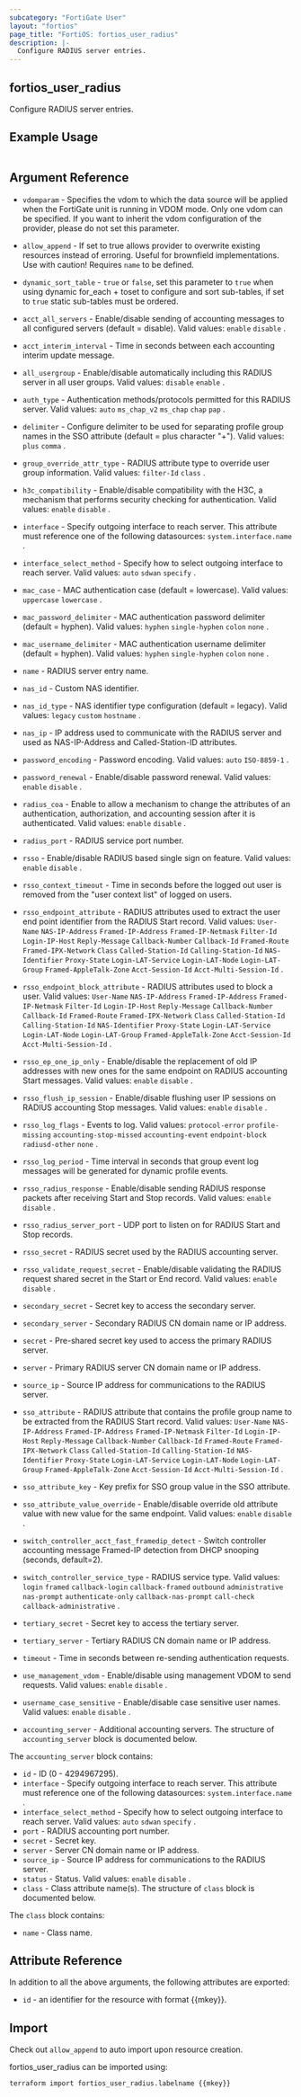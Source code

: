 ```yaml
---
subcategory: "FortiGate User"
layout: "fortios"
page_title: "FortiOS: fortios_user_radius"
description: |-
  Configure RADIUS server entries.
---
```


## fortios_user_radius
Configure RADIUS server entries.

## Example Usage

```hcl

```

## Argument Reference
* `vdomparam` - Specifies the vdom to which the data source will be applied when the FortiGate unit is running in VDOM mode. Only one vdom can be specified. If you want to inherit the vdom configuration of the provider, please do not set this parameter.
* `allow_append` - If set to true allows provider to overwrite existing resources instead of erroring. Useful for brownfield implementations. Use with caution! Requires `name` to be defined.
* `dynamic_sort_table` - `true` or `false`, set this parameter to `true` when using dynamic for_each + toset to configure and sort sub-tables, if set to `true` static sub-tables must be ordered.

* `acct_all_servers` - Enable/disable sending of accounting messages to all configured servers (default = disable). Valid values: `enable` `disable` .
* `acct_interim_interval` - Time in seconds between each accounting interim update message.
* `all_usergroup` - Enable/disable automatically including this RADIUS server in all user groups. Valid values: `disable` `enable` .
* `auth_type` - Authentication methods/protocols permitted for this RADIUS server. Valid values: `auto` `ms_chap_v2` `ms_chap` `chap` `pap` .
* `delimiter` - Configure delimiter to be used for separating profile group names in the SSO attribute (default = plus character "+"). Valid values: `plus` `comma` .
* `group_override_attr_type` - RADIUS attribute type to override user group information. Valid values: `filter-Id` `class` .
* `h3c_compatibility` - Enable/disable compatibility with the H3C, a mechanism that performs security checking for authentication. Valid values: `enable` `disable` .
* `interface` - Specify outgoing interface to reach server. This attribute must reference one of the following datasources: `system.interface.name` .
* `interface_select_method` - Specify how to select outgoing interface to reach server. Valid values: `auto` `sdwan` `specify` .
* `mac_case` - MAC authentication case (default = lowercase). Valid values: `uppercase` `lowercase` .
* `mac_password_delimiter` - MAC authentication password delimiter (default = hyphen). Valid values: `hyphen` `single-hyphen` `colon` `none` .
* `mac_username_delimiter` - MAC authentication username delimiter (default = hyphen). Valid values: `hyphen` `single-hyphen` `colon` `none` .
* `name` - RADIUS server entry name.
* `nas_id` - Custom NAS identifier.
* `nas_id_type` - NAS identifier type configuration (default = legacy). Valid values: `legacy` `custom` `hostname` .
* `nas_ip` - IP address used to communicate with the RADIUS server and used as NAS-IP-Address and Called-Station-ID attributes.
* `password_encoding` - Password encoding. Valid values: `auto` `ISO-8859-1` .
* `password_renewal` - Enable/disable password renewal. Valid values: `enable` `disable` .
* `radius_coa` - Enable to allow a mechanism to change the attributes of an authentication, authorization, and accounting session after it is authenticated. Valid values: `enable` `disable` .
* `radius_port` - RADIUS service port number.
* `rsso` - Enable/disable RADIUS based single sign on feature. Valid values: `enable` `disable` .
* `rsso_context_timeout` - Time in seconds before the logged out user is removed from the "user context list" of logged on users.
* `rsso_endpoint_attribute` - RADIUS attributes used to extract the user end point identifier from the RADIUS Start record. Valid values: `User-Name` `NAS-IP-Address` `Framed-IP-Address` `Framed-IP-Netmask` `Filter-Id` `Login-IP-Host` `Reply-Message` `Callback-Number` `Callback-Id` `Framed-Route` `Framed-IPX-Network` `Class` `Called-Station-Id` `Calling-Station-Id` `NAS-Identifier` `Proxy-State` `Login-LAT-Service` `Login-LAT-Node` `Login-LAT-Group` `Framed-AppleTalk-Zone` `Acct-Session-Id` `Acct-Multi-Session-Id` .
* `rsso_endpoint_block_attribute` - RADIUS attributes used to block a user. Valid values: `User-Name` `NAS-IP-Address` `Framed-IP-Address` `Framed-IP-Netmask` `Filter-Id` `Login-IP-Host` `Reply-Message` `Callback-Number` `Callback-Id` `Framed-Route` `Framed-IPX-Network` `Class` `Called-Station-Id` `Calling-Station-Id` `NAS-Identifier` `Proxy-State` `Login-LAT-Service` `Login-LAT-Node` `Login-LAT-Group` `Framed-AppleTalk-Zone` `Acct-Session-Id` `Acct-Multi-Session-Id` .
* `rsso_ep_one_ip_only` - Enable/disable the replacement of old IP addresses with new ones for the same endpoint on RADIUS accounting Start messages. Valid values: `enable` `disable` .
* `rsso_flush_ip_session` - Enable/disable flushing user IP sessions on RADIUS accounting Stop messages. Valid values: `enable` `disable` .
* `rsso_log_flags` - Events to log. Valid values: `protocol-error` `profile-missing` `accounting-stop-missed` `accounting-event` `endpoint-block` `radiusd-other` `none` .
* `rsso_log_period` - Time interval in seconds that group event log messages will be generated for dynamic profile events.
* `rsso_radius_response` - Enable/disable sending RADIUS response packets after receiving Start and Stop records. Valid values: `enable` `disable` .
* `rsso_radius_server_port` - UDP port to listen on for RADIUS Start and Stop records.
* `rsso_secret` - RADIUS secret used by the RADIUS accounting server.
* `rsso_validate_request_secret` - Enable/disable validating the RADIUS request shared secret in the Start or End record. Valid values: `enable` `disable` .
* `secondary_secret` - Secret key to access the secondary server.
* `secondary_server` - Secondary RADIUS CN domain name or IP address.
* `secret` - Pre-shared secret key used to access the primary RADIUS server.
* `server` - Primary RADIUS server CN domain name or IP address.
* `source_ip` - Source IP address for communications to the RADIUS server.
* `sso_attribute` - RADIUS attribute that contains the profile group name to be extracted from the RADIUS Start record. Valid values: `User-Name` `NAS-IP-Address` `Framed-IP-Address` `Framed-IP-Netmask` `Filter-Id` `Login-IP-Host` `Reply-Message` `Callback-Number` `Callback-Id` `Framed-Route` `Framed-IPX-Network` `Class` `Called-Station-Id` `Calling-Station-Id` `NAS-Identifier` `Proxy-State` `Login-LAT-Service` `Login-LAT-Node` `Login-LAT-Group` `Framed-AppleTalk-Zone` `Acct-Session-Id` `Acct-Multi-Session-Id` .
* `sso_attribute_key` - Key prefix for SSO group value in the SSO attribute.
* `sso_attribute_value_override` - Enable/disable override old attribute value with new value for the same endpoint. Valid values: `enable` `disable` .
* `switch_controller_acct_fast_framedip_detect` - Switch controller accounting message Framed-IP detection from DHCP snooping (seconds, default=2).
* `switch_controller_service_type` - RADIUS service type. Valid values: `login` `framed` `callback-login` `callback-framed` `outbound` `administrative` `nas-prompt` `authenticate-only` `callback-nas-prompt` `call-check` `callback-administrative` .
* `tertiary_secret` - Secret key to access the tertiary server.
* `tertiary_server` - Tertiary RADIUS CN domain name or IP address.
* `timeout` - Time in seconds between re-sending authentication requests.
* `use_management_vdom` - Enable/disable using management VDOM to send requests. Valid values: `enable` `disable` .
* `username_case_sensitive` - Enable/disable case sensitive user names. Valid values: `enable` `disable` .
* `accounting_server` - Additional accounting servers. The structure of `accounting_server` block is documented below.

The `accounting_server` block contains:

* `id` - ID (0 - 4294967295).
* `interface` - Specify outgoing interface to reach server. This attribute must reference one of the following datasources: `system.interface.name` .
* `interface_select_method` - Specify how to select outgoing interface to reach server. Valid values: `auto` `sdwan` `specify` .
* `port` - RADIUS accounting port number.
* `secret` - Secret key.
* `server` - Server CN domain name or IP address.
* `source_ip` - Source IP address for communications to the RADIUS server.
* `status` - Status. Valid values: `enable` `disable` .
* `class` - Class attribute name(s). The structure of `class` block is documented below.

The `class` block contains:

* `name` - Class name.

## Attribute Reference

In addition to all the above arguments, the following attributes are exported:
* `id` - an identifier for the resource with format {{mkey}}.

## Import

Check out `allow_append` to auto import upon resource creation.

fortios_user_radius can be imported using:
```sh
terraform import fortios_user_radius.labelname {{mkey}}
```

